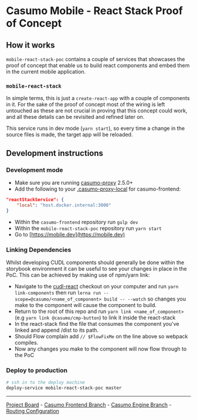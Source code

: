 # Casumo Mobile - React Stack Proof of Concept

## How it works

`mobile-react-stack-poc` contains a couple of services that showcases the proof
of concept that enable us to build react components and embed them in the
current mobile application.

### `mobile-react-stack`

In simple terms, this is just a `create-react-app` with a couple of components
in it. For the sake of the proof of concept most of the wiring is left untouched
as these are not crucial in proving that this concept could work, and all
these details can be revisited and refined later on.

This service runs in dev mode (`yarn start`), so every time a change in the
source files is made, the target app will be reloaded.

## Development instructions

### Development mode

- Make sure you are running [casumo-proxy](https://github.com/Casumo/casumo-frontend-proxy) 2.5.0+
- Add the following to your [.casumo-proxy-local](https://github.com/Casumo/casumo-frontend-proxy/blob/master/docs/CustomEnv.md) for casumo-frontend:

```json
"reactStackService": {
    "local": "host.docker.internal:3000"
}
```

- Within the `casumo-frontend` repository run `gulp dev`
- Within the `mobile-react-stack-poc` repository run `yarn start`
- Go to [https://mobile.dev](https://mobile.dev)

### Linking Dependencies

Whilst developing CUDL components should generally be done within the storybook environment it can be useful to
see your changes in place in the PoC. This can be achieved by making use of npm/yarn link:

- Navigate to the [cudl-react](https://github.com/Casumo/cudl-react) checkout on your computer and run `yarn link-components` then run `lerna run --scope=@casumo/<name_of_component> build -- --watch` so changes you make to the component will cause the component to build.
- Return to the root of this repo and run `yarn link <name_of_component>` (e.g `yarn link @casumo/cmp-button`) to link it inside the react-stack
- In the react-stack find the file that consumes the component you've linked and append /dist to its path.
- Should Flow complain add `// $FlowFixMe` on the line above so webpack compiles.
- Now any changes you make to the component will now flow through to the PoC

### Deploy to production

```sh
# ssh in to the deploy machine
deploy-service mobile-react-stack-poc master
```

---

[Project Board](https://github.com/Casumo/Home/projects/91) - [Casumo Frontend Branch](https://github.com/Casumo/casumo-frontend/tree/mobile-react-stack-poc) - [Casumo Engine Branch](https://github.com/Casumo/Casumo-Engine/tree/mobile-react-stack-poc) - [Routing Configuration](https://github.com/Casumo/routing-configuration/compare/master...mobile-react-stack-poc)
